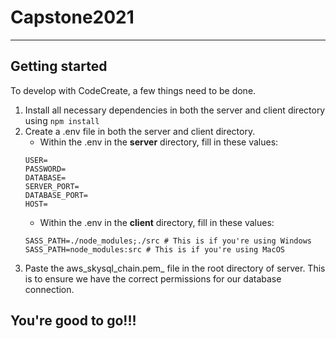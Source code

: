 # Capstone2021
---
## Getting started
To develop with CodeCreate, a few things need to be done.
1. Install all necessary dependencies in both the server and client directory using ```npm install```
2. Create a .env file in both the server and client directory.
   - Within the .env in the **server** directory, fill in these values: 
   ```
   USER=
   PASSWORD=
   DATABASE=
   SERVER_PORT=
   DATABASE_PORT=
   HOST=
   ```
   - Within the .env in the **client** directory, fill in these values:
   ```
   SASS_PATH=./node_modules;./src # This is if you're using Windows
   SASS_PATH=node_modules:src # This is if you're using MacOS
   ```
 3. Paste the aws_skysql_chain.pem_ file in the root directory of server. This is to ensure we have the correct permissions for our database connection.

## You're good to go!!!
